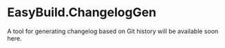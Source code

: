 # EasyBuild.ChangelogGen

A tool for generating changelog based on Git history will be available soon here.
